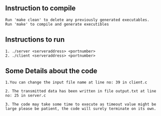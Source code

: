 ## Instruction to compile

	Run 'make clean' to delete any previously generated executables.
	Run 'make' to compile and generate executibles

## Instructions to run

	1. ./server <serveraddress> <portnumber>
	2. ./client <serveraddress> <portnumber>

## Some Details about the code

	1.You can change the input file name at line no: 39 in client.c

	2. The transmitted data has been written in file output.txt at line no: 25 in server.c

	3. The code may take some time to execute as timeout value might be large please be patient, the code will surely terminate on its own.
